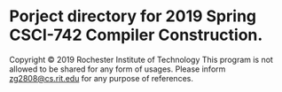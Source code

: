 # Porject directory for 2019 Spring CSCI-742 Compiler Construction.

Copyright © 2019 Rochester Institute of Technology
This program is not allowed to be shared for any form of usages. Please inform zg2808@cs.rit.edu for any purpose of references.
